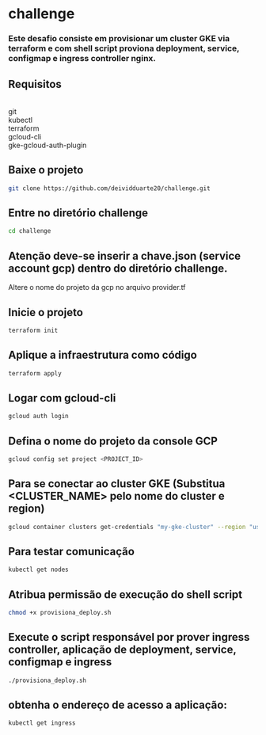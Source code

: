 # challenge

### Este desafio consiste em provisionar um cluster GKE via terraform e com shell script proviona deployment, service, configmap e ingress controller nginx.

## Requisitos


</br>git
</br>kubectl
</br>terraform
</br>gcloud-cli
</br>gke-gcloud-auth-plugin

## Baixe o projeto
```bash
git clone https://github.com/deividduarte20/challenge.git
```

## Entre no diretório challenge
```bash
cd challenge 
```

## Atenção deve-se inserir a chave.json (service account gcp) dentro do diretório challenge.
Altere o nome do projeto da gcp no arquivo provider.tf 

## Inicie o projeto
```bash
terraform init
```

## Aplique a infraestrutura como código
```bash
terraform apply
```

## Logar com gcloud-cli
```bash
gcloud auth login
```

## Defina o nome do projeto da console GCP
```bash
gcloud config set project <PROJECT_ID>
```

## Para se conectar ao cluster GKE (Substitua <CLUSTER_NAME> pelo nome do cluster e region)
```bash
gcloud container clusters get-credentials "my-gke-cluster" --region "us-central1"
```

## Para testar comunicação 
```bash
kubectl get nodes
```

## Atribua permissão de execução do shell script
```bash
chmod +x provisiona_deploy.sh
```

## Execute o script responsável por prover ingress controller, aplicação de deployment, service, configmap e ingress
```bash
./provisiona_deploy.sh
```


## obtenha o endereço de acesso a aplicação:
```bash
kubectl get ingress 
```
